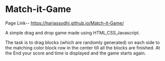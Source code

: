 # Match-it-Game

Page Link-- https://harjassodhi.github.io/Match-it-Game/

A simple drag and drop game made using HTML,CSS,Javascript.

The task is to drag blocks (which are randomly generated) on each side to the matching color block row in the center till all the blocks are finished.
At the End your score and time is displayed and the game starts again.
